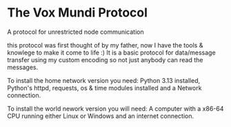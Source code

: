 # The Vox Mundi Protocol
A protocol for unrestricted node communication

this protocol was first thought of by my father, now I have the tools & knowlege to make it come to life :)
It is a basic protocol for data/message transfer using my custom encoding so not just anybody can read the messages. 


To install the home network version you need:
Python 3.13 installed,
Python's httpd, requests, os & time modules installed
and a Network connection.

To install the world nework version you will need:
A computer with a x86-64 CPU running either Linux or Windows
and an internet connection.
